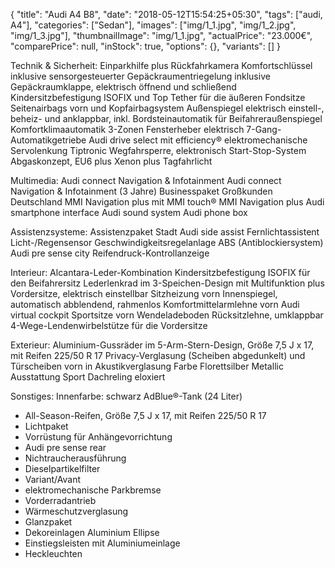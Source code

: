 {
    "title": "Audi A4 B8",
    "date": "2018-05-12T15:54:25+05:30",
    "tags": ["audi, A4"],
    "categories": ["Sedan"],
    "images": ["img/1_1.jpg", "img/1_2.jpg", "img/1_3.jpg"],
    "thumbnailImage": "img/1_1.jpg",
    "actualPrice": "23.000€",
    "comparePrice": null,
    "inStock": true,
    "options": {},
    "variants": []
}

Technik & Sicherheit:
Einparkhilfe plus
Rückfahrkamera
Komfortschlüssel inklusive sensorgesteuerter Gepäckraumentriegelung inklusive Gepäckraumklappe, elektrisch öffnend und schließend
Kindersitzbefestigung ISOFIX und Top Tether für die äußeren Fondsitze
Seitenairbags vorn und Kopfairbagsystem
Außenspiegel elektrisch einstell-, beheiz- und anklappbar, inkl. Bordsteinautomatik für Beifahreraußenspiegel
Komfortklimaautomatik 3-Zonen
Fensterheber elektrisch
7-Gang-Automatikgetriebe
Audi drive select mit efficiency®
elektromechanische Servolenkung
Tiptronic
Wegfahrsperre, elektronisch
Start-Stop-System
Abgaskonzept, EU6 plus
Xenon plus
Tagfahrlicht

Multimedia:
Audi connect Navigation & Infotainment
Audi connect Navigation & Infotainment (3 Jahre)
Businesspaket Großkunden Deutschland
MMI Navigation plus mit MMI touch®
MMI Navigation plus
Audi smartphone interface
Audi sound system
Audi phone box

Assistenzsysteme:
Assistenzpaket Stadt
Audi side assist
Fernlichtassistent
Licht-/Regensensor
Geschwindigkeitsregelanlage
ABS (Antiblockiersystem)
Audi pre sense city
Reifendruck-Kontrollanzeige

Interieur:
Alcantara-Leder-Kombination
Kindersitzbefestigung ISOFIX für den Beifahrersitz
Lederlenkrad im 3-Speichen-Design mit Multifunktion plus
Vordersitze, elektrisch einstellbar
Sitzheizung vorn
Innenspiegel, automatisch abblendend, rahmenlos
Komfortmittelarmlehne vorn
Audi virtual cockpit
Sportsitze vorn
Wendeladeboden
Rücksitzlehne, umklappbar
4-Wege-Lendenwirbelstütze für die Vordersitze

Exterieur:
Aluminium-Gussräder im 5-Arm-Stern-Design, Größe 7,5 J x 17, mit Reifen 225/50 R 17
Privacy-Verglasung (Scheiben abgedunkelt) und Türscheiben vorn in Akustikverglasung
Farbe Florettsilber Metallic
Ausstattung Sport
Dachreling eloxiert

Sonstiges:
Innenfarbe: schwarz
AdBlue®-Tank (24 Liter)
* All-Season-Reifen, Größe 7,5 J x 17, mit Reifen 225/50 R 17
* Lichtpaket
* Vorrüstung für Anhängevorrichtung
* Audi pre sense rear
* Nichtraucherausführung
* Dieselpartikelfilter
* Variant/Avant
* elektromechanische Parkbremse
* Vorderradantrieb
* Wärmeschutzverglasung
* Glanzpaket
* Dekoreinlagen Aluminium Ellipse
* Einstiegsleisten mit Aluminiumeinlage
* Heckleuchten
